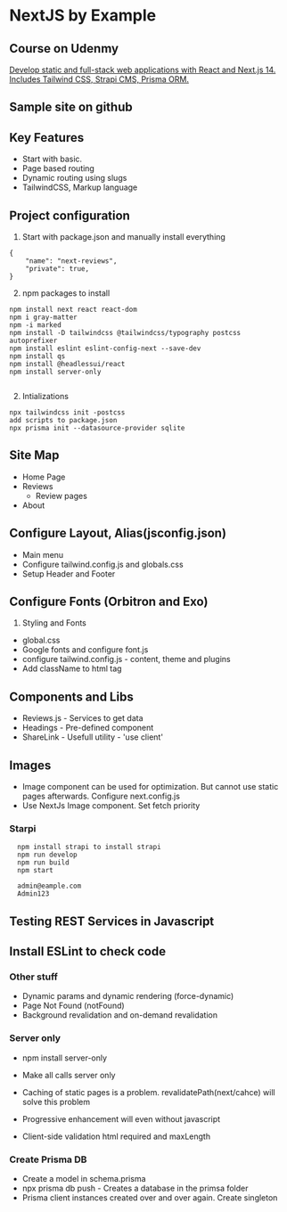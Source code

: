 # NextJS by Example

## Course on Udenmy

[Develop static and full-stack web applications with React and Next.js 14. Includes Tailwind CSS, Strapi CMS, Prisma ORM.
](https://www.udemy.com/course/nextjs-by-example)

## Sample site on github

## Key Features

- Start with basic.
- Page based routing
- Dynamic routing using slugs
- TailwindCSS, Markup language

## Project configuration

1. Start with package.json and manually install everything

```
{
    "name": "next-reviews",
    "private": true,
}
```

2. npm packages to install

```
npm install next react react-dom
npm i gray-matter
npm -i marked
npm install -D tailwindcss @tailwindcss/typography postcss autoprefixer
npm install eslint eslint-config-next --save-dev
npm install qs
npm install @headlessui/react
npm install server-only


```

2. Intializations

```
npx tailwindcss init -postcss
add scripts to package.json
npx prisma init --datasource-provider sqlite

```

## Site Map

- Home Page
- Reviews
  - Review pages
- About

## Configure Layout, Alias(jsconfig.json)

- Main menu
- Configure tailwind.config.js and globals.css
- Setup Header and Footer

## Configure Fonts (Orbitron and Exo)

1. Styling and Fonts

- global.css
- Google fonts and configure font.js
- configure tailwind.config.js - content, theme and plugins
- Add className to html tag

## Components and Libs

- Reviews.js - Services to get data
- Headings - Pre-defined component
- ShareLink - Usefull utility - 'use client'

## Images

- Image component can be used for optimization. But cannot use static pages afterwards. Configure next.config.js
- Use NextJs Image component. Set fetch priority

### Starpi

```
  npm install strapi to install strapi
  npm run develop
  npm run build
  npm start

  admin@eample.com
  Admin123
```

## Testing REST Services in Javascript

## Install ESLint to check code

### Other stuff

- Dynamic params and dynamic rendering (force-dynamic)
- Page Not Found (notFound)
- Background revalidation and on-demand revalidation

### Server only

- npm install server-only
- Make all calls server only

- Caching of static pages is a problem. revalidatePath(next/cahce) will solve this problem
- Progressive enhancement will even without javascript
- Client-side validation
  html required and maxLength

### Create Prisma DB

- Create a model in schema.prisma
- npx prisma db push - Creates a database in the primsa folder
- Prisma client instances created over and over again. Create singleton
